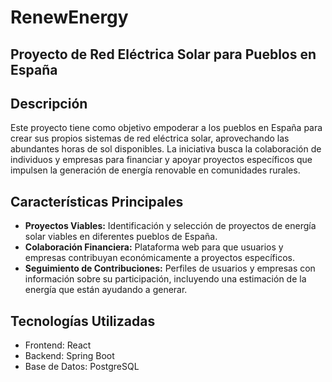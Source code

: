 # RenewEnergy
## Proyecto de Red Eléctrica Solar para Pueblos en España

## Descripción

Este proyecto tiene como objetivo empoderar a los pueblos en España para crear sus propios sistemas de red eléctrica solar, aprovechando las abundantes horas de sol disponibles. La iniciativa busca la colaboración de individuos y empresas para financiar y apoyar proyectos específicos que impulsen la generación de energía renovable en comunidades rurales.

## Características Principales

- **Proyectos Viables:** Identificación y selección de proyectos de energía solar viables en diferentes pueblos de España.
- **Colaboración Financiera:** Plataforma web para que usuarios y empresas contribuyan económicamente a proyectos específicos.
- **Seguimiento de Contribuciones:** Perfiles de usuarios y empresas con información sobre su participación, incluyendo una estimación de la energía que están ayudando a generar.

## Tecnologías Utilizadas

- Frontend: React
- Backend: Spring Boot
- Base de Datos: PostgreSQL

